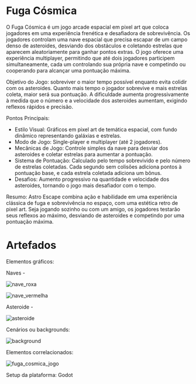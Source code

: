 # Fuga Cósmica

O Fuga Cósmica é um jogo arcade espacial em pixel art que coloca jogadores em uma experiência frenética e desafiadora de sobrevivência. Os jogadores controlam uma nave espacial que precisa escapar de um campo denso de asteroides, desviando dos obstáculos e coletando estrelas que aparecem aleatoriamente para ganhar pontos extras. O jogo oferece uma experiência multiplayer, permitindo que até dois jogadores participem simultaneamente, cada um controlando sua própria nave e competindo ou cooperando para alcançar uma pontuação máxima.

Objetivo do Jogo: sobreviver o maior tempo possível enquanto evita colidir com os asteroides. Quanto mais tempo o jogador sobrevive e mais estrelas coleta, maior será sua pontuação. A dificuldade aumenta progressivamente à medida que o número e a velocidade dos asteroides aumentam, exigindo reflexos rápidos e precisão.

Pontos Principais:

  - Estilo Visual: Gráficos em pixel art de temática espacial, com fundo dinâmico representando galáxias e estrelas.
  - Modo de Jogo: Single-player e multiplayer (até 2 jogadores).
  - Mecânicas de Jogo: Controle simples da nave para desviar dos asteroides e coletar estrelas para aumentar a pontuação.
  - Sistema de Pontuação: Calculado pelo tempo sobrevivido e pelo número de estrelas coletadas. Cada segundo sem colisões adiciona pontos à pontuação base, e cada estrela coletada adiciona um bônus.
  - Desafios: Aumento progressivo na quantidade e velocidade dos asteroides, tornando o jogo mais desafiador com o tempo.

Resumo: Astro Escape combina ação e habilidade em uma experiência clássica de fuga e sobrevivência no espaço, com uma estética retro de pixel art. Seja jogando sozinho ou com um amigo, os jogadores testarão seus reflexos ao máximo, desviando de asteroides e competindo por uma pontuação máxima.


# Artefados 

Elementos gráficos: 

Naves -

![nave_roxa](https://github.com/user-attachments/assets/9fdda52a-d891-4390-8cc1-4e160cc0880f)

![nave_vermelha](https://github.com/user-attachments/assets/73dfb489-4d68-4d76-94b6-3878c5ef3c8b)

Asteroide -

![asteroide](https://github.com/user-attachments/assets/ec1adffe-d334-4e27-a402-60730a2137ac)


Cenários ou backgrounds:

![background](https://github.com/user-attachments/assets/dbeda588-050d-48bd-a1db-c0edae9acaec)


Elementos correlacionados:

![fuga_cosmica_jogo](https://github.com/user-attachments/assets/6a86282c-0e84-42ca-ac23-012c5f70749b)


Setup da plataforma: Godot
